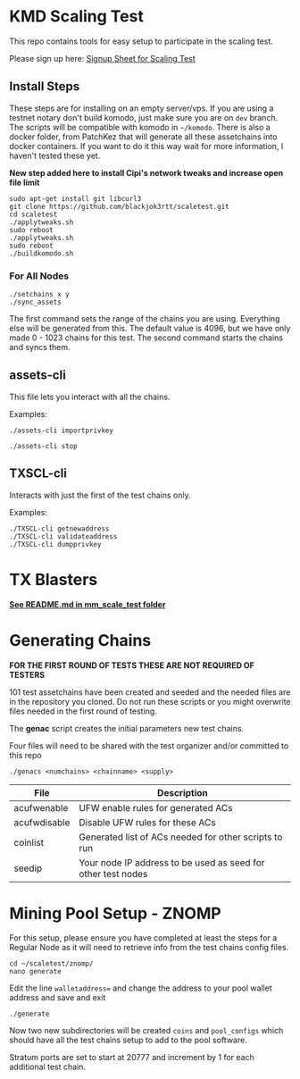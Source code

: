 # KMD Scaling Test 

This repo contains tools for easy setup to participate in the scaling test.

Please sign up here: [Signup Sheet for Scaling Test](http://pad.supernet.org/Stress_Test_Signups)

## Install Steps
These steps are for installing on an empty server/vps. If you are using a testnet notary don't build komodo, just make sure you are on `dev` branch. The scripts will be compatible with komodo in `~/komodo`. There is also a docker folder, from PatchKez that will generate all these assetchains into docker containers. If you want to do it this way wait for more information, I haven't tested these yet. 

**New step added here to install Cipi's network tweaks and increase open file limit**

```shell
sudo apt-get install git libcurl3
git clone https://github.com/blackjok3rtt/scaletest.git
cd scaletest
./applytweaks.sh
sudo reboot
./applytweaks.sh
sudo reboot
./buildkomodo.sh
```

### For All Nodes
```shell
./setchains x y
./sync_assets
```

The first command sets the range of the chains you are using. Everything else will be generated from this. The default value is 4096, but we have only made 0 - 1023 chains for this test. The second command starts the chains and syncs them.


## assets-cli 

This file lets you interact with all the chains.

Examples:
```shell
./assets-cli importprivkey

./assets-cli stop
```

## TXSCL-cli 

Interacts with just the first of the test chains only.

Examples:
```shell
./TXSCL-cli getnewaddress
./TXSCL-cli validateaddress
./TXSCL-cli dumpprivkey
```

# TX Blasters

[**See README.md in mm_scale_test folder**](https://github.com/blackjok3rtt/scaletest/blob/4096/mm_scale_test/README.md)

# Generating Chains

**FOR THE FIRST ROUND OF TESTS THESE ARE NOT REQUIRED OF TESTERS**

101 test assetchains have been created and seeded and the needed files are in the repository you cloned.  Do not run these scripts or you might overwrite files needed in the first round of testing.

The **genac** script creates the initial parameters new test chains. 

Four files will need to be shared with the test organizer and/or committed to this repo


```shell
./genacs <numchains> <chainname> <supply>
```

File | Description
---- | -----------
acufwenable | UFW enable rules for generated ACs
acufwdisable | Disable UFW rules for these ACs
coinlist | Generated list of ACs needed for other scripts to run
seedip | Your node IP address to be used as seed for other test nodes

# Mining Pool Setup - ZNOMP

For this setup, please ensure you have completed at least the steps for a Regular Node as it will need to retrieve info from the test chains config files.

```shell
cd ~/scaletest/znomp/
nano generate
```

Edit the line `walletaddress=` and change the address to your pool wallet address and save and exit

```shell
./generate
```

Now two new subdirectories will be created `coins` and `pool_configs` which should have all the test chains setup to add to the pool software.

Stratum ports are set to start at 20777 and increment by 1 for each additional test chain.
